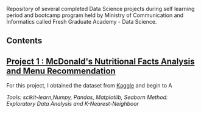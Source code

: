 Repository of several completed Data Science projects during self learning period and bootcamp program held by Ministry of Communication and Informatics called Fresh Graduate Academy - Data Science.

## Contents
## [Project 1 : McDonald's Nutritional Facts Analysis and Menu Recommendation](https://www.kaggle.com/mcdonalds/nutrition-facts)

For this project, I obtained the dataset from [Kaggle](https://www.kaggle.com/mcdonalds/nutrition-facts) and begin to A 
      
_Tools: scikit-learn,Numpy, Pandas, Matplotlib, Seaborn_ 
_Method: Exploratory Data Analysis and K-Nearest-Neighboor_
